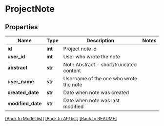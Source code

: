 # ProjectNote

## Properties
Name | Type | Description | Notes
------------ | ------------- | ------------- | -------------
**id** | **int** | Project note id | 
**user_id** | **int** | User who wrote the note | 
**abstract** | **str** | Note Abstract - short/truncated content | 
**user_name** | **str** | Username of the one who wrote the note | 
**created_date** | **str** | Date when note was created | 
**modified_date** | **str** | Date when note was last modified | 

[[Back to Model list]](../README.md#documentation-for-models) [[Back to API list]](../README.md#documentation-for-api-endpoints) [[Back to README]](../README.md)


